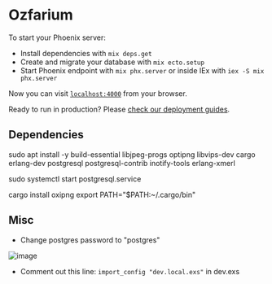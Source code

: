 # Ozfarium

To start your Phoenix server:

  * Install dependencies with `mix deps.get`
  * Create and migrate your database with `mix ecto.setup`
  * Start Phoenix endpoint with `mix phx.server` or inside IEx with `iex -S mix phx.server`

Now you can visit [`localhost:4000`](http://localhost:4000) from your browser.

Ready to run in production? Please [check our deployment guides](https://hexdocs.pm/phoenix/deployment.html).

## Dependencies

sudo apt install -y build-essential libjpeg-progs optipng libvips-dev cargo erlang-dev postgresql postgresql-contrib inotify-tools erlang-xmerl

sudo systemctl start postgresql.service

cargo install oxipng
export PATH="$PATH:~/.cargo/bin"

## Misc

* Change postgres password to "postgres"

![image](https://user-images.githubusercontent.com/130615470/232111470-2554ff3a-bd5f-4540-98e0-294845262242.png)

* Comment out this line: `import_config "dev.local.exs"` in dev.exs




